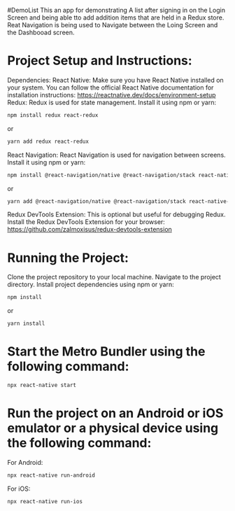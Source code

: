 #DemoList
This an app for demonstrating A list after signing in on the Login Screen and being able tto add addition items that are held in a Redux store. Reat Navigation is being used to Navigate between the Loing Screen and the Dashbooad screen.

# Project Setup and Instructions:
Dependencies:
React Native: Make sure you have React Native installed on your system. You can follow the official React Native documentation for installation instructions: https://reactnative.dev/docs/environment-setup
Redux: Redux is used for state management. Install it using npm or yarn:
```bash
npm install redux react-redux
```
or
```bash
yarn add redux react-redux
```
React Navigation: React Navigation is used for navigation between screens. Install it using npm or yarn:
```bash
npm install @react-navigation/native @react-navigation/stack react-native-reanimated react-native-gesture-handler react-native-screens react-native-safe-area-context @react-native-community/viewpager
```
or
```bash
yarn add @react-navigation/native @react-navigation/stack react-native-reanimated react-native-gesture-handler react-native-screens react-native-safe-area-context @react-native-community/viewpager
```
Redux DevTools Extension: This is optional but useful for debugging Redux. Install the Redux DevTools Extension for your browser: https://github.com/zalmoxisus/redux-devtools-extension

# Running the Project:
Clone the project repository to your local machine.
Navigate to the project directory.
Install project dependencies using npm or yarn:
```bash
npm install
```
or
```bash
yarn install
```
# Start the Metro Bundler using the following command:
```bash
npx react-native start
```
# Run the project on an Android or iOS emulator or a physical device using the following command:
For Android:
```bash
npx react-native run-android
```
For iOS:
```bash
npx react-native run-ios
```
